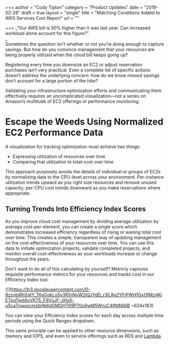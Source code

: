 +++
author = "Cody Tipton"
category = "Product Updates"
date = "2019-02-28"
draft = true
layout = "single"
title = "Matching Conditions Added to AWS Services Cost Report"
url = ""

+++
_“Our AWS bill is 50% higher than it was last year. Can increased workload alone account for this figure?”  
_  
Sometimes the question isn’t whether or not you’re doing enough to capture savings. But how do you convince management that your resources are being properly utilized when the cloud bill keeps going up?

Registering every time you downsize an EC2 or adjust reservation purchases isn’t very practical. Even a complete list of specific actions doesn’t address the underlying concern: how do we know _missed_ savings don’t account for a large portion of the hike?

Validating your infrastructure optimization efforts and communicating them effectively requires an uncomplicated visualization—not a series on Amazon’s multitude of EC2 offerings _or_ performance monitoring.

# Escape the Weeds Using Normalized EC2 Performance Data

A visualization for tracking optimization must achieve two things:

* Expressing utilization of resources over time
* Comparing that utilization to total-cost over time

This approach purposely avoids the details of individual or groups of EC2s by normalizing data to the CPU-level across your environment. Per-instance utilization trends upward as you right size resources and remove unused capacity; per-CPU cost trends downward as you make reservations where appropriate.

## Turning Trends Into Efficiency Index Scores

As you improve cloud cost management by dividing average utilization by average cost-per-element, you can create a single score which demonstrates increased efficiency regardless of rising or waning total cost over time. This creates a simple, transparent way of updating management on the cost-effectiveness of your resources over time. You can use this data to initiate optimization projects, validate completed projects, and monitor overall cost-effectiveness as your workloads increase or change throughout the years.

Don’t want to do all of this calculating by yourself? Metricly captures requisite performance metrics for your resources and tracks cost in our Efficiency Index tool.

![](https://lh3.googleusercontent.com/D-8zzvbjRhSqtY_TtlgGokLo5v3R1nNvW2iQJYdD_r3IL8g2YFjPWH1GxOfMz4KiETpgTwdAcVK75_F9VuJF-JHsX-u5ca7ojaqxcmzbHk6dGMGHT69P70o9wM5WnxC4fNINl9jB =624x183)

You can view your Efficiency Index scores for each day across multiple time periods using the Quick Ranges dropdown.

This same principle can be applied to other resource dimensions, such as memory and IOPS, and even to service offerings such as RDS and [Lambda](https://www.metricly.com/aws-lambda-cost/).